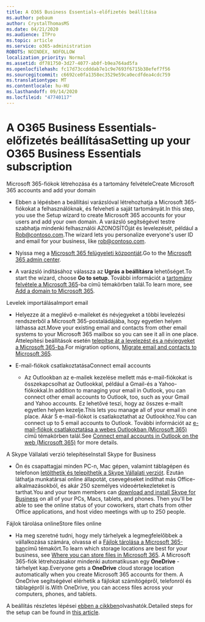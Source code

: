```yaml
---
title: A O365 Business Essentials-előfizetés beállítása
ms.author: pebaum
author: CrystalThomasMS
ms.date: 04/21/2020
ms.audience: ITPro
ms.topic: article
ms.service: o365-administration
ROBOTS: NOINDEX, NOFOLLOW
localization_priority: Normal
ms.assetid: df781750-3d27-4077-ab0f-b9ea764ad5fa
ms.openlocfilehash: fc17d73ccdddab7e1c9e7693f6715b38efef7f56
ms.sourcegitcommit: c6692ce0fa1358ec3529e59ca0ecdfdea4cdc759
ms.translationtype: MT
ms.contentlocale: hu-HU
ms.lasthandoff: 09/14/2020
ms.locfileid: "47740117"
---
```

# <a name="setting-up-your-o365-business-essentials-subscription"></a><span data-ttu-id="20fd8-102">A O365 Business Essentials-előfizetés beállítása</span><span class="sxs-lookup"><span data-stu-id="20fd8-102">Setting up your O365 Business Essentials subscription</span></span>

<span data-ttu-id="20fd8-103">Microsoft 365-fiókok létrehozása és a tartomány felvétele</span><span class="sxs-lookup"><span data-stu-id="20fd8-103">Create Microsoft 365 accounts and add your domain</span></span>
  
- <span data-ttu-id="20fd8-104">Ebben a lépésben a beállítási varázslóval létrehozhatja a Microsoft 365-fiókokat a felhasználóknak, és felveheti a saját tartományát.</span><span class="sxs-lookup"><span data-stu-id="20fd8-104">In this step, you use the Setup wizard to create Microsoft 365 accounts for your users and add your own domain.</span></span> <span data-ttu-id="20fd8-105">A varázsló segítségével testre szabhatja mindenki felhasználói AZONOSÍTÓját és levelezését, például a [Rob@contoso.com](mailto:rob@contoso.com).</span><span class="sxs-lookup"><span data-stu-id="20fd8-105">The wizard lets you personalize everyone's user ID and email for your business, like [rob@contoso.com](mailto:rob@contoso.com).</span></span>
    
- <span data-ttu-id="20fd8-106">Nyissa meg a [Microsoft 365 felügyeleti központját](https://login.partner.microsoftonline.cn/).</span><span class="sxs-lookup"><span data-stu-id="20fd8-106">Go to the [Microsoft 365 admin center](https://login.partner.microsoftonline.cn/).</span></span>
    
- <span data-ttu-id="20fd8-107">A varázsló indításához válassza az **Ugrás a beállításra** lehetőséget.</span><span class="sxs-lookup"><span data-stu-id="20fd8-107">To start the wizard, choose **Go to setup**.</span></span> <span data-ttu-id="20fd8-108">További információt a [tartomány felvétele a Microsoft 365](https://docs.microsoft.com/microsoft-365/admin/setup/add-domain)-ba című témakörben talál.</span><span class="sxs-lookup"><span data-stu-id="20fd8-108">To learn more, see [Add a domain to Microsoft 365](https://docs.microsoft.com/microsoft-365/admin/setup/add-domain).</span></span>
    
<span data-ttu-id="20fd8-109">Levelek importálása</span><span class="sxs-lookup"><span data-stu-id="20fd8-109">Import email</span></span>
  
- <span data-ttu-id="20fd8-110">Helyezze át a meglévő e-maileket és névjegyeket a többi levelezési rendszerből a Microsoft 365-postaládájába, hogy egyetlen helyen láthassa azt.</span><span class="sxs-lookup"><span data-stu-id="20fd8-110">Move your existing email and contacts from other email systems to your Microsoft 365 mailbox so you can see it all in one place.</span></span> <span data-ttu-id="20fd8-111">Áttelepítési beállítások esetén [telepítse át a levelezést és a névjegyeket a Microsoft 365-ba](https://docs.microsoft.com/microsoft-365/admin/setup/migrate-email-and-contacts-admin).</span><span class="sxs-lookup"><span data-stu-id="20fd8-111">For migration options, [Migrate email and contacts to Microsoft 365](https://docs.microsoft.com/microsoft-365/admin/setup/migrate-email-and-contacts-admin).</span></span>
    
- <span data-ttu-id="20fd8-112">E-mail-fiókok csatlakoztatása</span><span class="sxs-lookup"><span data-stu-id="20fd8-112">Connect email accounts</span></span>
    
  - <span data-ttu-id="20fd8-113">Az Outlookban az e-mailek kezelése mellett más e-mail-fiókokat is összekapcsolhat az Outlookkal, például a Gmail-és a Yahoo-fiókokkal.</span><span class="sxs-lookup"><span data-stu-id="20fd8-113">In addition to managing your email in Outlook, you can connect other email accounts to Outlook, too, such as your Gmail and Yahoo accounts.</span></span> <span data-ttu-id="20fd8-114">Ez lehetővé teszi, hogy az összes e-mailt egyetlen helyen kezelje.</span><span class="sxs-lookup"><span data-stu-id="20fd8-114">This lets you manage all of your email in one place.</span></span> <span data-ttu-id="20fd8-115">Akár 5 e-mail-fiókot is csatlakoztathat az Outlookhoz.</span><span class="sxs-lookup"><span data-stu-id="20fd8-115">You can connect up to 5 email accounts to Outlook.</span></span> <span data-ttu-id="20fd8-116">További információt az [e-mail-fiókok csatlakoztatása a webes Outlookban (Microsoft 365)](https://support.office.com/Article/Connect-email-accounts-in-Outlook-on-the-web-Office-365-d7012ff0-924f-4f78-8aca-c3912d886c4d) című témakörben talál.</span><span class="sxs-lookup"><span data-stu-id="20fd8-116">See [Connect email accounts in Outlook on the web (Microsoft 365)](https://support.office.com/Article/Connect-email-accounts-in-Outlook-on-the-web-Office-365-d7012ff0-924f-4f78-8aca-c3912d886c4d) for more details.</span></span> 
    
<span data-ttu-id="20fd8-117">A Skype Vállalati verzió telepítése</span><span class="sxs-lookup"><span data-stu-id="20fd8-117">Install Skype for Business</span></span>
  
- <span data-ttu-id="20fd8-p105">Ön és csapattagjai minden PC-n, Mac gépen, valamint táblagépen és telefonon [letölthetik és telepíthetik a Skype Vállalati verziót](https://support.office.com/Article/download-and-install-Skype-for-Business-8a0d4da8-9d58-44f9-9759-5c8f340cb3fb). Ezután láthatja munkatársai online állapotát, csevegéseket indíthat más Office-alkalmazásokból, és akár 250 személyes videoértekezleteket is tarthat.</span><span class="sxs-lookup"><span data-stu-id="20fd8-p105">You and your team members can [download and install Skype for Business](https://support.office.com/Article/download-and-install-Skype-for-Business-8a0d4da8-9d58-44f9-9759-5c8f340cb3fb) on all of your PCs, Macs, tablets, and phones. Then you'll be able to see the online status of your coworkers, start chats from other Office applications, and host video meetings with up to 250 people.</span></span> 
    
<span data-ttu-id="20fd8-120">Fájlok tárolása online</span><span class="sxs-lookup"><span data-stu-id="20fd8-120">Store files online</span></span>
  
- <span data-ttu-id="20fd8-121">Ha meg szeretné tudni, hogy mely tárhelyek a legmegfelelőbbek a vállalkozása számára, olvassa el a [Fájlok tárolása a Microsoft 365-ban](https://support.office.com/article/c7c20284-bc94-47f4-9728-d28e9daf0790.aspx)című témakört.</span><span class="sxs-lookup"><span data-stu-id="20fd8-121">To learn which storage locations are best for your business, see [Where you can store files in Microsoft 365](https://support.office.com/article/c7c20284-bc94-47f4-9728-d28e9daf0790.aspx).</span></span> <span data-ttu-id="20fd8-122">A Microsoft 365-fiók létrehozásakor mindenki automatikusan egy **OneDrive** -tárhelyet kap.</span><span class="sxs-lookup"><span data-stu-id="20fd8-122">Everyone gets a **OneDrive** cloud storage location automatically when you create Microsoft 365 accounts for them.</span></span> <span data-ttu-id="20fd8-123">A OneDrive segítségével elérhetik a fájlokat számítógépről, telefonról és táblagépről is.</span><span class="sxs-lookup"><span data-stu-id="20fd8-123">With OneDrive, you can access files across your computers, phones, and tablets.</span></span> 
    
<span data-ttu-id="20fd8-124">A beállítás részletes lépései [ebben a cikkben](https://docs.microsoft.com/microsoft-365/admin/setup/setup)olvashatók.</span><span class="sxs-lookup"><span data-stu-id="20fd8-124">Detailed steps for the setup can be found in [this article](https://docs.microsoft.com/microsoft-365/admin/setup/setup).</span></span>
  

